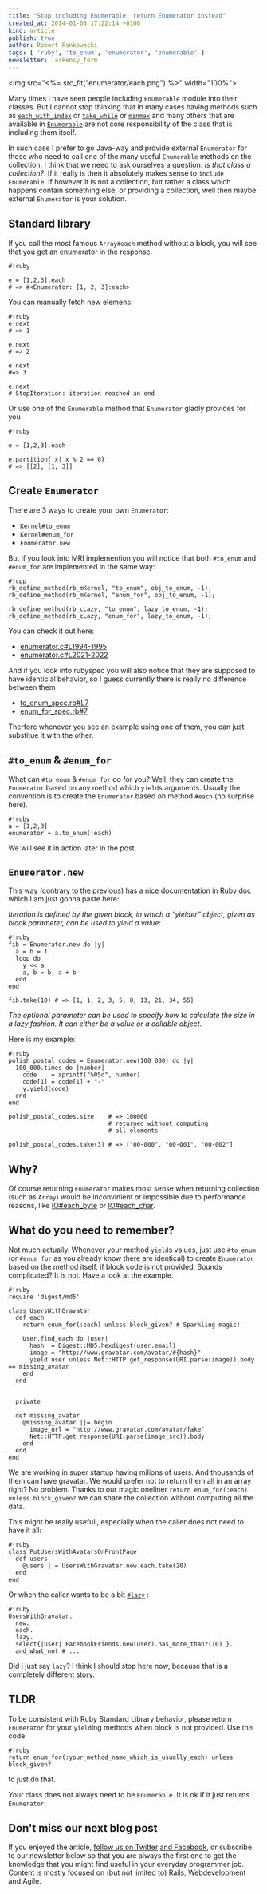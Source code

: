 ```yaml
---
title: "Stop including Enumerable, return Enumerator instead"
created_at: 2014-01-08 17:22:14 +0100
kind: article
publish: true
author: Robert Pankowecki
tags: [ 'ruby', 'to_enum', 'enumerator', 'enumerable' ]
newsletter: :arkency_form
---
```


<img src="<%= src_fit("enumerator/each.png") %>" width="100%">

Many times I have seen people including `Enumerable` module into their
classes. But I cannot stop thinking that in many cases having methods
such as [`each_with_index`](http://ruby-doc.org/core-2.1.0/Enumerable.html#method-i-each_with_index)
or [`take_while`](http://ruby-doc.org/core-2.1.0/Enumerable.html#method-i-take_while) or
[`minmax`](http://ruby-doc.org/core-2.1.0/Enumerable.html#method-i-minmax) and many others
that are available in [`Enumerable`](http://ruby-doc.org/core-2.1.0/Enumerable.html) are not
core responsibility of the class that is including them itself.

<!-- more -->

In such case I prefer to go Java-way and provide external `Enumerator` for
those who need to call one of the many useful `Enumerable` methods on the
collection. I think that we need to ask ourselves a question: _Is that class a
collection?_. If it really is then it absolutely makes sense to
`include Enumerable`. If however it is not a collection, but rather a class
which happens contain something else, or providing a collection,
well then maybe external `Enumerator` is your solution.

## Standard library

If you call the most famous `Array#each` method without a block, you will see that
you get an enumerator in the response.

```
#!ruby

e = [1,2,3].each
# => #<Enumerator: [1, 2, 3]:each> 
```

You can manually fetch new elemens:

```
#!ruby
e.next
# => 1 

e.next
# => 2 

e.next
#=> 3 

e.next
# StopIteration: iteration reached an end
```

Or use one of the `Enumerable` method that `Enumerator` gladly provides for you

```
#!ruby

e = [1,2,3].each

e.partition{|x| x % 2 == 0}
# => [[2], [1, 3]] 
```

## Create `Enumerator`

There are 3 ways to create your own `Enumerator`:

* `Kernel#to_enum`
* `Kernel#enum_for`
* `Enumerator.new`

But if you look into MRI implemention you will notice that both `#to_enum` and
`#enum_for` are implemented in the same way:


```
#!cpp
rb_define_method(rb_mKernel, "to_enum", obj_to_enum, -1);
rb_define_method(rb_mKernel, "enum_for", obj_to_enum, -1);

rb_define_method(rb_cLazy, "to_enum", lazy_to_enum, -1);
rb_define_method(rb_cLazy, "enum_for", lazy_to_enum, -1);
```

You can check it out here:

* [enumerator.c#L1994-1995](https://github.com/ruby/ruby/blob/520f0fec9519647e8ae1dfc15756b537fe580d6e/enumerator.c#L1994-1995)
* [enumerator.c#L2021-2022](https://github.com/ruby/ruby/blob/520f0fec9519647e8ae1dfc15756b537fe580d6e/enumerator.c#L2021-2022)

And if you look into rubyspec you will also notice that they are supposed to
have identicial behavior, so I guess currently there is really no difference
between them

* [to\_enum\_spec.rb#L7](https://github.com/rubyspec/rubyspec/blob/7fb7465aac1ec8e2beffdfa9053758fa39b443a5/core/enumerator/to_enum_spec.rb#L7)
* [enum\_for\_spec.rb#7](https://github.com/rubyspec/rubyspec/blob/7fb7465aac1ec8e2beffdfa9053758fa39b443a5/core/enumerator/enum_for_spec.rb#7)

Therfore whenever you see an example using one of them, you can just substitue
it with the other.

## `#to_enum` & `#enum_for`

What can `#to_enum` & `#enum_for` do for you? Well, they can create the
`Enumerator` based on any method which `yield`s arguments. Usually
the convention is to create the `Enumerator` based on method `#each`
(no surprise here).

```
#!ruby
a = [1,2,3]
enumerator = a.to_enum(:each)
```

We will see it in action later in the post.

## `Enumerator.new`

This way (contrary to the previous) has a [nice documentation in Ruby doc](http://www.ruby-doc.org/core-2.1.0/Enumerator.html#method-c-new)
which I am just gonna paste here:

_Iteration is defined by the given block, in which a “yielder” object, given as block parameter, can be used to yield a value_:

```
#!ruby
fib = Enumerator.new do |y|
  a = b = 1
  loop do
    y << a
    a, b = b, a + b
  end
end

fib.take(10) # => [1, 1, 2, 3, 5, 8, 13, 21, 34, 55]
```

_The optional parameter can be used to specify how to calculate the size in a lazy fashion. It can either be a value or a callable object._

Here is my example:

```
#!ruby
polish_postal_codes = Enumerator.new(100_000) do |y|
  100_000.times do |number|
    code    = sprintf("%05d", number)
    code[1] = code[1] + "-"
    y.yield(code)
  end
end

polish_postal_codes.size    # => 100000 
                            # returned without computing
                            # all elements

polish_postal_codes.take(3) # => ["00-000", "00-001", "00-002"]
```

## Why?

Of course returning `Enumerator` makes most sense when returning collection (such as `Array`)
would be inconvinient or impossible due to performance reasons, like
[IO#each_byte](http://www.ruby-doc.org/core-2.1.0/IO.html#method-i-each_byte) or
[IO#each_char](http://www.ruby-doc.org/core-2.1.0/IO.html#method-i-each_char).

## What do you need to remember?

Not much actually. Whenever your method `yield`s values, just use `#to_enum`
(or `#enum_for` as you already know there are identical) to create
`Enumerator` based on the method itself, if block code is not provided.
Sounds complicated? It is not. Have a look at the example.

```
#!ruby
require 'digest/md5'

class UsersWithGravatar
  def each
    return enum_for(:each) unless block_given? # Sparkling magic!

    User.find_each do |user|
      hash  = Digest::MD5.hexdigest(user.email)
      image = "http://www.gravatar.com/avatar/#{hash}"
      yield user unless Net::HTTP.get_response(URI.parse(image)).body == missing_avatar
    end
  end


  private

  def missing_avatar
    @missing_avatar ||= begin
      image_url = "http://www.gravatar.com/avatar/fake"
      Net::HTTP.get_response(URI.parse(image_src)).body
    end
  end
end
```

We are working in super startup having milions of users. And thousands of them can
have gravatar. We would prefer not to return them all in an array right? No problem.
Thanks to our magic oneliner `return enum_for(:each) unless block_given?` we can
share the collection without computing all the data.

This might be really usefull, especially when the caller does not need to have it all:

```
#!ruby
class PutUsersWithAvatarsOnFrontPage
  def users
    @users ||= UsersWithGravatar.new.each.take(20)
  end
end
```

Or when the caller wants to be a bit [`#lazy`](http://ruby-doc.org/core-2.1.0/Enumerable.html#method-i-lazy) :

```
#!ruby
UsersWithGravatar.
  new.
  each.
  lazy.
  select{|user| FacebookFriends.new(user).has_more_than?(10) }.
  and_what_not # ...
```

Did i just say `lazy`? I think I should stop here now, because that is a completely
different [story](http://patshaughnessy.net/2013/4/3/ruby-2-0-works-hard-so-you-can-be-lazy).

## TLDR

To be consistent with Ruby Standard Library behavior, please return
`Enumerator` for your `yield`ing methods when block is not provided. Use this code 

```
#!ruby
return enum_for(:your_method_name_which_is_usually_each) unless block_given?`
````

to just do that.

Your class does not always need to be `Enumerable`. It is ok if it just
returns `Enumerator`.

## Don't miss our next blog post

If you enjoyed the article, 
[follow us on Twitter](https://twitter.com/arkency)
[and Facebook](https://www.facebook.com/pages/Arkency/107636559305814), 
or subscribe to our newsletter below so that you are always
the first one to get the knowledge that you might find useful in your
everyday programmer job. Content is mostly focused on (but not limited to)
Rails, Webdevelopment and Agile.

